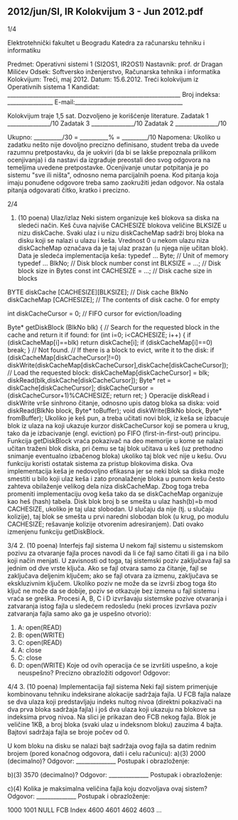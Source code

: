 2012/jun/SI, IR Kolokvijum 3 - Jun 2012.pdf
--------------------------------------------------------------------------------


1/4

Elektrotehnički fakultet u Beogradu
Katedra za računarsku tehniku i informatiku

Predmet: Operativni sistemi 1 (SI2OS1, IR2OS1)
Nastavnik: prof. dr Dragan Milićev
Odsek: Softversko inženjerstvo, Računarska tehnika i informatika
Kolokvijum: Treći, maj 2012.
Datum: 15.6.2012.
Treći kolokvijum iz Operativnih sistema 1
Kandidat: _____________________________________________________________
Broj indeksa: ________________  E-mail:______________________________________

Kolokvijum traje 1,5 sat. Dozvoljeno je korišćenje literature.
Zadatak 1 _______________/10   Zadatak 3 _______________/10
Zadatak 2 _______________/10

Ukupno: __________/30 = __________% = _________/10
Napomena: Ukoliko u zadatku nešto nije dovoljno precizno definisano, student treba da
uvede razumnu pretpostavku, da je uokviri (da bi se lakše prepoznala prilikom ocenjivanja) i
da  nastavi  da  izgrađuje  preostali  deo  svog  odgovora  na  temeljima  uvedene  pretpostavke.
Ocenjivanje unutar potpitanja je po sistemu "sve ili ništa", odnosno nema parcijalnih  poena.
Kod pitanja koja imaju ponuđene odgovore treba samo zaokružiti jedan  odgovor.  Na  ostala
pitanja odgovarati čitko, kratko i precizno.


2/4
1. (10 poena) Ulaz/izlaz
Neki sistem organizuje keš blokova sa diska na sledeći način. Keš čuva najviše CACHESIZE
blokova veličine BLKSIZE u  nizu diskCache. Svaki  ulaz i u  nizu diskCacheMap sadrži broj
bloka  na  disku  koji  se  nalazi  u  ulazu i keša. Vrednost 0 u nekom  ulazu niza diskCacheMap
označava da je taj ulaz prazan (u njega nije učitan blok). Data je sledeća implementacija keša:
typedef ... Byte; // Unit of memory
typedef ... BlkNo; // Disk block number
const int BLKSIZE = ...; // Disk block size in Bytes
const int CACHESIZE = ...; // Disk cache size in blocks

BYTE diskCache [CACHESIZE][BLKSIZE]; // Disk cache
BlkNo diskCacheMap [CACHESIZE]; // The contents of disk cache. 0 for empty

int diskCacheCursor = 0; // FIFO cursor for eviction/loading

Byte* getDiskBlock (BlkNo blk) {
  // Search for the requested block in the cache and return it if found:
  for (int i=0; i<CACHESIZE; i++) {
    if (diskCacheMap[i]==blk) return diskCache[i];
    if (diskCacheMap[i]==0) break;
  }
  // Not found.
  // If there is a block to evict, write it to the disk:
  if (diskCacheMap[diskCacheCursor]!=0)
    diskWrite(diskCacheMap[diskCacheCursor],diskCache[diskCacheCursor]);
  // Load the requested block:
  diskCacheMap[diskCacheCursor] = blk;
  diskRead(blk,diskCache[diskCacheCursor]);
  Byte* ret = diskCache[diskCacheCursor];
  diskCacheCursor = (diskCacheCursor+1)%CACHESIZE;
  return ret;
}
Operacije diskRead i diskWrite vrše sinhrono čitanje, odnosno upis datog bloka sa diska:
void diskRead(BlkNo block, Byte* toBuffer);
void diskWrite(BlkNo block, Byte* fromBuffer);
Ukoliko je keš pun, a treba učitati novi blok, iz keša se izbacuje blok iz ulaza na koji ukazuje
kurzor diskCacheCursor koji  se  pomera  u  krug,  tako  da  je  izbacivanje  (engl. eviction)  po
FIFO (first-in-first-out) principu.
Funkcija getDiskBlock vraća pokazivač na deo memorije u kome se nalazi učitan traženi
blok  diska, pri čemu se taj blok učitava u keš (uz prethodno snimanje eventualno izbačenog
bloka)  ukoliko  taj  blok  već  nije  u  kešu.  Ovu  funkciju  koristi  ostatak  sistema  za  pristup
blokovima diska.
Ova implementacija keša je nedovoljno efikasna jer se neki blok sa diska može smestiti u bilo
koji ulaz keša i zato pronalaženje bloka u punom kešu često zahteva obilaženje velikog dela
niza diskCacheMap.  Zbog  toga  treba  promeniti  implementaciju  ovog  keša  tako  da  se
diskCacheMap organizuje  kao heš  (hash) tabela.  Disk  blok  broj b se  smešta  u  ulaz
hash(b)=b mod CACHESIZE, ukoliko je taj ulaz slobodan. U slučaju da nije (tj. u slučaju
kolizije), taj blok se smešta u prvi naredni slobodan blok (u krug, po modulu CACHESIZE;
rešavanje kolizije otvorenim adresiranjem).
Dati ovako izmenjenu funkciju getDiskBlock.

3/4
2. (10 poena) Interfejs fajl sistema
U nekom fajl sistemu u sistemskom pozivu za otvaranje fajla proces navodi da li će fajl samo
čitati ili ga i na bilo koji način menjati. U zavisnosti od toga, taj sistemski  poziv zaključava
fajl sa jednim od dve vrste ključa. Ako  se  fajl  otvara samo za čitanje, fajl se zaključava
deljenim ključem; ako se fajl otvara za izmenu, zaključava se ekskluzivnim ključem. Ukoliko
poziv ne može da se izvrši zbog toga što ključ ne može da se dobije, poziv  se  otkazuje  bez
izmena u fajl sistemu i vraća se greška.
Procesi A, B, C i D izvršavaju sistemske pozive otvaranja i zatvaranja istog fajla u sledećem
redosledu (neki proces izvršava poziv zatvaranja fajla samo ako ga je uspešno otvorio):
1) A: open(READ)
2) B: open(WRITE)
3) C: open(READ)
4) A: close
5) C: close
6) D: open(WRITE)
Koje od ovih operacija će se izvršiti uspešno, a koje neuspešno?
Precizno obrazložiti odgovor!
Odgovor:








4/4
3. (10 poena) Implementacija fajl sistema
Neki fajl sistem primenjuje kombinovanu tehniku indeksirane alokacije sadržaja fajla. U FCB
fajla nalaze se dva ulaza koji predstavljaju indeks nultog nivoa (direktni pokazivači na dva
prva bloka sadržaja fajla) i još dva ulaza koji ukazuju na blokove sa indeksima prvog nivoa.
Na slici je prikazan deo FCB nekog fajla. Blok je veličine 1KB,  a  broj  bloka  (svaki  ulaz  u
indeksnom bloku) zauzima 4 bajta. Bajtovi sadržaja fajla se broje počev od 0.


U  kom  bloku  na  disku  se  nalazi  bajt sadržaja ovog fajla sa  datim  rednim  brojem  (pored
konačnog odgovora, dati i celu računicu):
a)(3) 2000 (decimalno)?
Odgovor: ______________
Postupak i obrazloženje:




b)(3) 3570 (decimalno)?
Odgovor: ______________
Postupak i obrazloženje:



c)(4) Kolika je maksimalna veličina fajla koju dozvoljava ovaj sistem?
Odgovor: ______________
Postupak i obrazloženje:

1000
1001
NULL
 FCB Index
4600
4601
4602
4603
...
